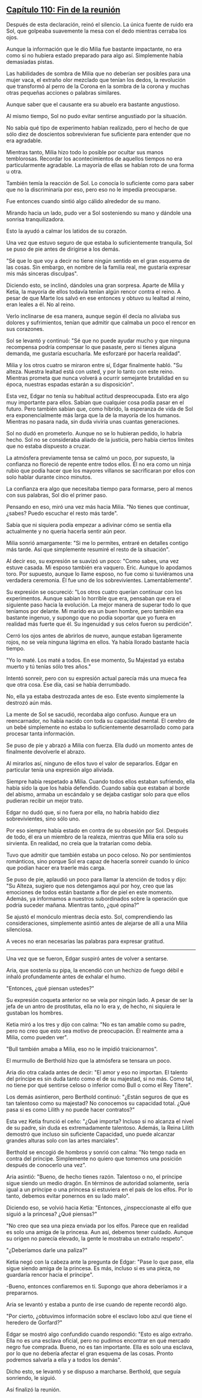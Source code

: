 
## [Capítulo 110: Fin de la reunión](https://novelnext.dramanovels.io/nc/son-of-the-hero-king/chapter-110-end-of-the-meeting "Capítulo 110: Fin de la reunión")


Después de esta declaración, reinó el silencio. La única fuente de ruido era Sol, que golpeaba suavemente la mesa con el dedo mientras cerraba los ojos. 

Aunque la información que le dio Milia fue bastante impactante, no era como si no hubiera estado preparado para algo así. Simplemente había demasiadas pistas. 

Las habilidades de sombra de Milia que no deberían ser posibles para una mujer vaca, el extraño olor mezclado que tenían los dedos, la revolución que transformó al perro de la Corona en la sombra de la corona y muchas otras pequeñas acciones o palabras similares. 

Aunque saber que el causante era su abuelo era bastante angustioso. 

Al mismo tiempo, Sol no pudo evitar sentirse angustiado por la situación.

No sabía qué tipo de experimento habían realizado, pero el hecho de que sólo diez de doscientos sobrevivieran fue suficiente para entender que no era agradable. 

Mientras tanto, Milia hizo todo lo posible por ocultar sus manos temblorosas. Recordar los acontecimientos de aquellos tiempos no era particularmente agradable. La mayoría de ellas se habían roto de una forma u otra. 

También temía la reacción de Sol. Lo conocía lo suficiente como para saber que no la discriminaría por eso, pero eso no le impedía preocuparse. 

Fue entonces cuando sintió algo cálido alrededor de su mano. 

Mirando hacia un lado, pudo ver a Sol sosteniendo su mano y dándole una sonrisa tranquilizadora. 

Esto la ayudó a calmar los latidos de su corazón. 

Una vez que estuvo seguro de que estaba lo suficientemente tranquila, Sol se puso de pie antes de dirigirse a los demás. 

"Sé que lo que voy a decir no tiene ningún sentido en el gran esquema de las cosas. Sin embargo, en nombre de la familia real, me gustaría expresar mis más sinceras disculpas".

Diciendo esto, se inclinó, dándoles una gran sorpresa. Aparte de Milia y Ketia, la mayoría de ellos todavía tenían algún rencor contra el reino. A pesar de que Marte los salvó en ese entonces y obtuvo su lealtad al reino, eran leales a él. No al reino. 

Verlo inclinarse de esa manera, aunque según él decía no aliviaba sus dolores y sufrimientos, tenían que admitir que calmaba un poco el rencor en sus corazones. 

Sol se levantó y continuó: "Sé que no puede ayudar mucho y que ninguna recompensa podría compensar lo que pasaste, pero si tienes alguna demanda, me gustaría escucharla. Me esforzaré por hacerla realidad".

Milia y los otros cuatro se miraron entre sí, Edgar finalmente habló. "Su alteza. Nuestra lealtad está con usted, y por lo tanto con este reino. Mientras prometa que nunca volverá a ocurrir semejante brutalidad en su época, nuestras espadas estarán a su disposición".

Esta vez, Edgar no tenía su habitual actitud despreocupada. Esto era algo muy importante para ellos. Sabían que cualquier cosa podía pasar en el futuro. Pero también sabían que, como híbrido, la esperanza de vida de Sol era exponencialmente más larga que la de la mayoría de los humanos. Mientras no pasara nada, sin duda viviría unas cuantas generaciones. 

Sol no dudó en prometerlo. Aunque no se lo hubieran pedido, lo habría hecho. Sol no se consideraba aliado de la justicia, pero había ciertos límites que no estaba dispuesto a cruzar. 

La atmósfera previamente tensa se calmó un poco, por supuesto, la confianza no floreció de repente entre todos ellos. Él no era como un ninja rubio que podía hacer que los mayores villanos se sacrificaran por ellos con solo hablar durante cinco minutos. 

La confianza era algo que necesitaba tiempo para formarse, pero al menos con sus palabras, Sol dio el primer paso. 

Pensando en eso, miró una vez más hacia Milia. "No tienes que continuar, ¿sabes? Puedo escuchar el resto más tarde".

Sabía que ni siquiera podía empezar a adivinar cómo se sentía ella actualmente y no quería hacerla sentir aún peor. 

Milia sonrió amargamente: "Si me lo permites, entraré en detalles contigo más tarde. Así que simplemente resumiré el resto de la situación". 

Al decir eso, su expresión se suavizó un poco: "Como sabes, una vez estuve casada. Mi esposo también era vaquero. Eric. Aunque lo apodamos toro. Por supuesto, aunque lo llame esposo, no fue como si tuviéramos una verdadera ceremonia. Él fue uno de los sobrevivientes. Lamentablemente".

Su expresión se oscureció: "Los otros cuatro querían continuar con los experimentos. Aunque sabían lo horrible que era, pensaban que era el siguiente paso hacia la evolución. La mejor manera de superar todo lo que teníamos por delante. Mi marido era un buen hombre, pero también era bastante ingenuo, y supongo que no podía soportar que yo fuera en realidad más fuerte que él. Su ingenuidad y sus celos fueron su perdición".

Cerró los ojos antes de abrirlos de nuevo, aunque estaban ligeramente rojos, no se veía ninguna lágrima en ellos. Ya había llorado bastante hacía tiempo. 

"Yo lo maté. Los maté a todos. En ese momento, Su Majestad ya estaba muerto y tú tenías sólo tres años."

Intentó sonreír, pero con su expresión actual parecía más una mueca fea que otra cosa. Ese día, casi se había derrumbado. 

No, ella ya estaba destrozada antes de eso. Este evento simplemente la destrozó aún más. 

La mente de Sol se sacudió, recordaba algo confuso. Aunque era un reencarnador, no había nacido con toda su capacidad mental. El cerebro de un bebé simplemente no estaba lo suficientemente desarrollado como para procesar tanta información. 

Se puso de pie y abrazó a Milia con fuerza. Ella dudó un momento antes de finalmente devolverle el abrazo. 

Al mirarlos así, ninguno de ellos tuvo el valor de separarlos. Edgar en particular tenía una expresión algo aliviada. 

Siempre había respetado a Milia. Cuando todos ellos estaban sufriendo, ella había sido la que los había defendido. Cuando sabía que estaban al borde del abismo, armaba un escándalo y se dejaba castigar solo para que ellos pudieran recibir un mejor trato. 

Edgar no dudó que, si no fuera por ella, no habría habido diez sobrevivientes, sino sólo uno. 

Por eso siempre había estado en contra de su obsesión por Sol. Después de todo, él era un miembro de la realeza, mientras que Milia era solo su sirvienta. En realidad, no creía que la tratarían como debía. 

Tuvo que admitir que también estaba un poco celoso. No por sentimientos románticos, sino porque Sol era capaz de hacerla sonreír cuando lo único que podían hacer era traerle más carga. 

Se puso de pie, aplaudió un poco para llamar la atención de todos y dijo: "Su Alteza, sugiero que nos detengamos aquí por hoy, creo que las emociones de todos están bastante a flor de piel en este momento. Además, ya informamos a nuestros subordinados sobre la operación que podría suceder mañana. Mientras tanto, ¿qué opina?" 

Se ajustó el monóculo mientras decía esto. Sol, comprendiendo las consideraciones, simplemente asintió antes de alejarse de allí a una Milia silenciosa. 

A veces no eran necesarias las palabras para expresar gratitud. 

---

Una vez que se fueron, Edgar suspiró antes de volver a sentarse. 

Aria, que sostenía su pipa, la encendió con un hechizo de fuego débil e inhaló profundamente antes de exhalar el humo. 

"Entonces, ¿qué piensan ustedes?" 

Su expresión coqueta anterior no se veía por ningún lado. A pesar de ser la jefa de un antro de prostitutas, ella no lo era y, de hecho, ni siquiera le gustaban los hombres. 

Ketia miró a los tres y dijo con calma: "No es tan amable como su padre, pero no creo que esto sea motivo de preocupación. Él realmente ama a Milia, como pueden ver".

"Bull también amaba a Milia, eso no le impidió traicionarnos".

El murmullo de Berthold hizo que la atmósfera se tensara un poco. 

Aria dio otra calada antes de decir: "El amor y eso no importan. El talento del príncipe es sin duda tanto como el de su majestad, si no más. Como tal, no tiene por qué sentirse celoso o inferior como Bull o como el Rey Títere". 

Los demás asintieron, pero Berthold continuó: "¿Están seguros de que es tan talentoso como su majestad? No conocemos su capacidad total. ¿Qué pasa si es como Lilith y no puede hacer contratos?" 

Esta vez Ketia frunció el ceño: "¿Qué importa? Incluso si no alcanza el nivel de su padre, sin duda es extremadamente talentoso. Además, la Reina Lilith demostró que incluso sin suficiente Capacidad, uno puede alcanzar grandes alturas solo con las artes marciales".

Berthold se encogió de hombros y sonrió con calma: "No tengo nada en contra del príncipe. Simplemente no quiero que tomemos una posición después de conocerlo una vez".

Aria asintió: "Bueno, de hecho tienes razón. Talentoso o no, el príncipe sigue siendo un medio dragón. En términos de autoridad solamente, sería igual a un príncipe o una princesa si estuviera en el país de los elfos. Por lo tanto, debemos evitar ponernos en su lado malo".

Diciendo eso, se volvió hacia Ketia: "Entonces, ¿inspeccionaste al elfo que siguió a la princesa? ¿Qué piensas?" 

"No creo que sea una pieza enviada por los elfos. Parece que en realidad es solo una amiga de la princesa. Aun así, debemos tener cuidado. Aunque su origen no parecía elevado, la gente le mostraba un extraño respeto".

"¿Deberíamos darle una paliza?" 

Ketia negó con la cabeza ante la pregunta de Edgar: "Pase lo que pase, ella sigue siendo amiga de la princesa. Es más, incluso si es una pieza, no guardaría rencor hacia el príncipe".

-Bueno, entonces confiaremos en ti. Supongo que ahora deberíamos ir a prepararnos.

Aria se levantó y estaba a punto de irse cuando de repente recordó algo. 

"Por cierto, ¿obtuvimos información sobre el esclavo lobo azul que tiene el heredero de Gorfard?" 

Edgar se mostró algo confundido cuando respondió: "Esto es algo extraño. Ella no es una esclava oficial, pero no pudimos encontrar en qué mercado negro fue comprada. Bueno, no es tan importante. Ella es solo una esclava, por lo que no debería afectar el gran esquema de las cosas. Pronto podremos salvarla a ella y a todos los demás".

Dicho esto, se levantó y se dispuso a marcharse. Berthold, que seguía sonriendo, le siguió. 

Así finalizó la reunión.
